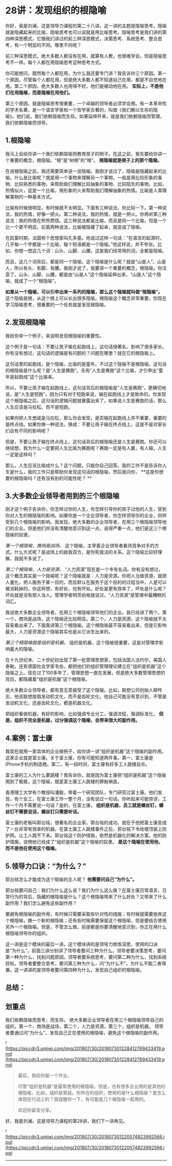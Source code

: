 # 28讲：发现组织的根隐喻

你好，我是刘澜，这是领导力课程的第二十八讲。这一讲的主题是隐喻思考。隐喻就是隐藏起来的比喻，隐喻思考也可以说就是用比喻思考。隐喻思考是我们讲的第四种深思模式，它跟我们讲过的前三种深思模式，决策思考、系统思考、整合思考，有一个明显的不同。哪里不同呢？

前三种深思模式，绝大多数人都没有在用，就算有人教，也很难学会。但是隐喻思考不一样。每个人都在用隐喻思考这种思考方式。

你可能想问，既然每个人都在用，为什么我还要专门讲？我告诉你三个原因。第一个原因，尽管每个人都在用，但是绝大多数人都不知道自己在用，都是不自觉地在用。第二个原因，绝大多数人也用得不好。他们是被动地在用。 **实际上，不是他们在用隐喻，而是隐喻在用他们。**

第三个原因，就是隐喻思考很重要，一个卓越的领导者必须学会用。有一本革命性的学术名著，是一个语言学家和一个哲学家合著的，叫做《我们赖以生存的隐喻》。他们说，我们依赖隐喻而生存。如果延伸开来，就是我们依赖隐喻而管理，我们依赖隐喻而领导。

## 1.根隐喻

我马上会给你讲一个我们依赖隐喻而教育孩子的例子。在这之前，我先要给你讲一个重要的概念，根隐喻。“根”是“树根”的“根”。 **根隐喻就是根子上的那个隐喻。**

在说根隐喻之前，我还需要简单说一说隐喻。我刚才说过了，隐喻是隐藏起来的比喻。什么是比喻呢？就是用一个事物来理解另一个事物，一般是用比较形象的事物、比较熟悉的事物，来帮助我们理解比较抽象的事物、比较陌生的事物。比如，热情似火，这是一个比喻，用形象的火来帮助我们理解抽象的热情。比喻是人类理解事物的一种基本方式。

比喻有时候很明显，有时候就不太明显。下面有三种说法，你比较一下。第一种说法，我的热情，好像一把火。第二种说法，我的热情，就是一把火。你再听第三种说法：我的热情在熊熊燃烧。这三种说法都是比喻，而且是同一个比喻，但是一个比一个更不明显。后面两种说法，比喻被隐藏了起来，就变成了隐喻。

在启蒙时期，法国有个思想家叫孔多塞。他说过这样一句话：“在语言的起源时，几乎每一个字都是一个比喻，每个短语都是一个隐喻。”他这样说，并不夸张。比如，你想一想这几个词：山头、山脚、山腰。这是我们经常用的词，全都是隐喻。

而且，这几个词背后，都是同一个隐喻。这个隐喻是什么呢？就是“山是人”。山是人，所以有头、有脚、有腰。我刚才说了，我要讲一个重要的概念，根隐喻。你注意了，山头、山脚、山腰，都是由“山是人”这个隐喻延伸出来，“山是人”这个隐喻，就成了一个“根隐喻”。

 **如果从一个隐喻，可以引申出来一系列的隐喻，那么这个隐喻就叫做“根隐喻”。** 这个隐喻是根，从这个根上可以长出很多隐喻。根隐喻这个概念非常重要。你现在学习隐喻思考，很重要的一个任务就是发现根隐喻。

## 2.发现根隐喻

我给你举一个例子，来说明发现根隐喻的重要性。

这个例子是一句话：不要让孩子输在起跑线上。这句话很著名，影响了很多家长。你有没有想过，这句话的逻辑是有问题的？问题在哪里？就在它的根隐喻上。

这句话里的起跑线，是个隐喻，比喻的是童年。不过这个隐喻不是根隐喻。这句话的根隐喻是什么呢？是“人生是赛跑”。先有“人生是赛跑”这个比喻，才引申出“童年是起跑线”这个比喻来。

所以，不要让孩子输在起跑线上，这句话背后的根隐喻是“人生是赛跑”，更确切地说，是“人生是短跑”。因为只有对于短跑来说，输在起跑线上才是致命的。你发现这个根隐喻之后，这句话的逻辑问题就暴露出来了。如果说人生是赛跑的话，那么人生应该是马拉松，而不是短跑。

如果你把人生想成是马拉松，那么你会发现，是否输在起跑线上并不重要，重要的是终点线。如果你换一种说法，换成：不要让孩子输在终点线上。这是不是对家长们会有不同的影响呢？

但是，不要让孩子输在终点线上，这句话背后的根隐喻还是人生是赛跑。你还可以继续想，我为什么一定要把人生比喻为赛跑呢？赛跑一定是有人赢，有人输，人生一定是这样吗？

那么，人生应该比喻成什么？这个问题，只能你自己回答。我的工作不是告诉你人生是什么，我的工作只是帮助你发现这句话的根隐喻，然后我问你， **这是你想要的根隐喻吗？还有没有别的可能性呢？ **

## 3.大多数企业领导者用到的三个根隐喻

刚才这个例子告诉你，你怎样过你的人生，你怎样引导你的孩子过他的人生，受到你对人生的根隐喻的影响。如果你是一个企业领导者，你怎样领导你的企业，同样受到几个根隐喻的影响。我发现，绝大多数的企业领导者，在用三个根隐喻领导他们的企业。但是他们并没有清醒地意识到这一点。说得严重一点，他们是这三个根隐喻的奴隶。

 *第一个根隐喻，商场是战场。* 这个隐喻，主宰着企业领导者看待竞争对手的方式。什么方式呢？是战场上的敌我双方，是你死我活的关系。这个隐喻比较好理解，我就不多说了。

 *第二个根隐喻，人力是资源。* “人力资源”现在是一个专有名词。你有没有想过，这个概念其实是一个隐喻呢？这个隐喻就是：人力是资源。你把人当做资源，就把人量化，把人服务于某一目的，而且默认在服务于这个目的的过程当中，人是可以被消耗掉的。你这样想，有好处，也有坏处。好处是更有效率了，坏处是什么呢？坏处就是没有把人当人。管理学者明茨伯格就说过，“人力资源”是管理中最糟糕的词汇。

我说绝大多数企业领导者，在用三个根隐喻领导他们的企业。我已经讲了两个。第一个，商场是战场，这个隐喻还比较明显。第二个，人力是资源，这个隐喻就不太容易看出来了。下面我讲第三个根隐喻。这个根隐喻最不容易看出来，但是它影响最大，人力是资源这个隐喻其实也是从它派生出来的。

 *第三个根隐喻就是组织是机器。* 组织是机器，这个隐喻很重要，这是对管理学影响最大的隐喻。

在十九世纪末、二十世纪初出现了第一批管理思想家，包括法国人法约尔，美国人泰勒，还有德国社会学家韦伯，都把他们的组织管理理论建立在“组织是机器”这个隐喻之上。现在过了100多年了，管理思想一直在发展，但是绝大多数管理思想的背后，都隐藏着“组织是机器”这个根隐喻。

绝大多数企业领导者，都有意无意接受了这个隐喻。比如，联想公司创始人柳传志，他说联想提倡发动机文化，而不是齿轮文化。他自己可能没有意识到，不管是发动机文化，还是齿轮文化，都是机器文化。

把组织看做机器，有好的影响，比如强调专业分工，强调流程，强调标准化， **但是，组织不完全是机器，过分强调这个隐喻，会带来很大的副作用。**

## 4.案例：富士康

我现在就用一家具体的企业做例子，给你讲一讲“组织是机器”这个隐喻的副作用。这家企业就是富士康。关于富士康，你有可能知道两件事。第一，富士康是iPhone手机的制造商。第二，有一段时间，富士康有好多工人跳楼自杀。

富士康的工人为什么要跳楼？我告诉你，就是因为富士康把“组织是机器”这个隐喻用到了极致。这个隐喻，就是富士康工人跳楼的罪魁祸首。

香港理工大学有个教授叫潘毅，带着一个研究团队，专门研究过富士康。他们发现，有个女工，在富士康工作一整个月，没有说过一句话。你听起来可能惊讶，工作一个月不需要说一句话？是的，在富士康， **组织是机器，员工就是螺丝钉，螺丝钉不需要说话，螺丝钉只需要听话。**

富士康的老板叫郭台铭，很著名的企业家。郭台铭的成功，就在于他把富士康变成了一台非常有效率的机器。在富士康工人跳楼事件之后，郭台铭下令给楼顶装上防护网，让工人跳不下来。郭台铭这个防护措施，依然是机器化的解决方案。他的防护措施，说明他已经成了“组织是机器”这个隐喻的奴隶。 **是这个隐喻在使用他，而不是他在使用这个隐喻。**

## 5.领导力口诀：“为什么？”

郭台铭怎么才能成为这个隐喻的主人呢？ **他需要问自己“为什么”。**

郭台铭要问自己：我们为什么这么说？我们为什么这么做？在富士康日常语言、日常行为的背后，隐藏的根隐喻是什么？这个根隐喻带来了什么好处？又带来了什么副作用？我们怎么避免这些副作用？

要避免根隐喻的副作用，有时候只需要采取些针对性的措施；有时候就需要放弃这个根隐喻，换一个新的根隐喻；还有些时候需要保留这个根隐喻，但是要结合使用另外一个根隐喻。但是，不管怎么做，前提都是你要清醒地意识到，你正在用什么根隐喻领导你的组织。

这一讲是这个模块的最后一讲。这个模块讲的是领导力修炼深思，使用的口诀是“为什么”。前面三讲分别讲了领导者要问三种为什么。领导者要决策思考，要问第一种为什么，找到问题原因。领导者要系统思考，要问第二种为什么，找到系统目标。领导者要整合思考，要问第三种为什么，问“为什么不”，为什么不能二者得兼。这一讲讲的是领导者要问第四种为什么，发现自己组织的根隐喻。

## 总结：

## 划重点

我们依赖隐喻而思考，而生存。
绝大多数企业领导者在用三个根隐喻领导自己的组织。第一个，商场是战场，第二个，人力是资源，第三个，组织是机器。
领导者要通过问“为什么”，发现自己正在使用的根隐喻，避免这个根隐喻的副作用。

![https://piccdn3.umiwi.com/img/201807/30/201807301228412769433419.png](https://piccdn3.umiwi.com/img/201807/30/201807301228412769433419.png)

> 最后，我给你留一个作业。
> 
> 尽管“组织是机器”是最常使用的根隐喻，但是，也有很多企业用的是其他的根隐喻，比如，组织是家庭。你所在的组织，使用的是什么根隐喻？是怎么体现在行动上的？我提醒你一下，有可能是几个根隐喻一起用的。
> 
> 欢迎你留言分享。

好，我是刘澜，这是领导力课程的第28讲，我们下一讲再见。

![https://piccdn3.umiwi.com/img/201807/30/201807301220574823992566.jpg](https://piccdn3.umiwi.com/img/201807/30/201807301220574823992566.jpg)

---
